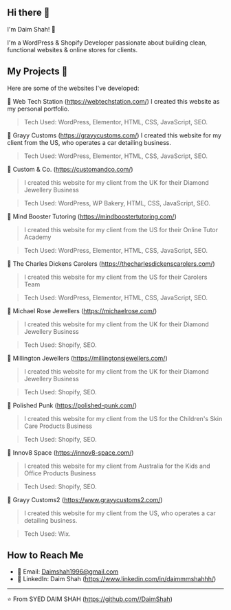 ## Hi there 👋
I'm Daim Shah! 👋

I'm a WordPress & Shopify Developer passionate about building clean, functional websites & online stores for clients.

## My Projects 🚀

Here are some of the websites I've developed:

🔗 Web Tech Station (https://webtechstation.com/)
I created this website as my personal portfolio.

> Tech Used: WordPress, Elementor, HTML, CSS, JavaScript, SEO.

🔗 Grayy Customs (https://grayycustoms.com/)
I created this website for my client from the US, who operates a car detailing business.

> Tech Used: WordPress, Elementor, HTML, CSS, JavaScript, SEO.

🔗 Custom & Co. (https://customandco.com/)
> I created this website for my client from the UK for their Diamond Jewellery Business

> Tech Used: WordPress, WP Bakery, HTML, CSS, JavaScript, SEO.

🔗 Mind Booster Tutoring (https://mindboostertutoring.com/)
> I created this website for my client from the US for their Online Tutor Academy

> Tech Used: WordPress, Elementor, HTML, CSS, JavaScript, SEO.

🔗 The Charles Dickens Carolers (https://thecharlesdickenscarolers.com/)
> I created this website for my client from the US for their Carolers Team

> Tech Used: WordPress, Elementor, HTML, CSS, JavaScript, SEO.

🔗 Michael Rose Jewellers (https://michaelrose.com/)
> I created this website for my client from the UK for their Diamond Jewellery Business

> Tech Used: Shopify, SEO.

🔗 Millington Jewellers (https://millingtonsjewellers.com/)
> I created this website for my client from the UK for their Diamond Jewellery Business

> Tech Used: Shopify, SEO.

🔗 Polished Punk (https://polished-punk.com/)
> I created this website for my client from the US for the Children's Skin Care Products Business

> Tech Used: Shopify, SEO.

🔗 Innov8 Space (https://innov8-space.com/)
> I created this website for my client from Australia for the Kids and Office Products Business

> Tech Used: Shopify, SEO.

🔗 Grayy Customs2 (https://www.grayycustoms2.com/)
> I created this website for my client from the US, who operates a car detailing business.

> Tech Used: Wix.


## How to Reach Me
- 📧 Email: Daimshah1996@gmail.com
- 💼 LinkedIn: Daim Shah (https://www.linkedin.com/in/daimmmshahhh/)

---
⭐️ From SYED DAIM SHAH (https://github.com//DaimShah)
